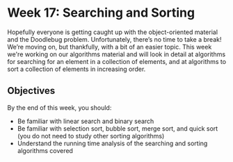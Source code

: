# Week 17: Searching and Sorting
Hopefully everyone is getting caught up with the object-oriented material and the Doodlebug problem.  Unfortunately, there’s no time to take a break!  We’re moving on, but thankfully, with a bit of an easier topic.  This week we're working on our algorithms material and will look in detail at algorithms for searching for an element in a collection of elements, and at algorithms to sort a collection of elements in increasing order.

## Objectives
By the end of this week, you should:
- Be familiar with linear search and binary search
- Be familiar with selection sort, bubble sort, merge sort, and quick sort (you do not need to study other sorting algorithms)
- Understand the running time analysis of the searching and sorting algorithms covered
